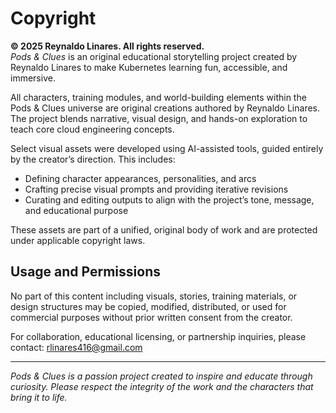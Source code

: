 # Copyright

**© 2025 Reynaldo Linares. All rights reserved.**  
*Pods & Clues* is an original educational storytelling project created by Reynaldo Linares to make Kubernetes learning fun, accessible, and immersive.

All characters, training modules, and world-building elements within the Pods & Clues universe are original creations authored by Reynaldo Linares. The project blends narrative, visual design, and hands-on exploration to teach core cloud engineering concepts.

Select visual assets were developed using AI-assisted tools, guided entirely by the creator’s direction. This includes:
- Defining character appearances, personalities, and arcs  
- Crafting precise visual prompts and providing iterative revisions  
- Curating and editing outputs to align with the project’s tone, message, and educational purpose

These assets are part of a unified, original body of work and are protected under applicable copyright laws.

## Usage and Permissions

No part of this content including visuals, stories, training materials, or design structures may be copied, modified, distributed, or used for commercial purposes without prior written consent from the creator.

For collaboration, educational licensing, or partnership inquiries, please contact: [rlinares416@gmail.com](mailto:rlinares416@gmail.com)

---

*Pods & Clues is a passion project created to inspire and educate through curiosity. Please respect the integrity of the work and the characters that bring it to life.*